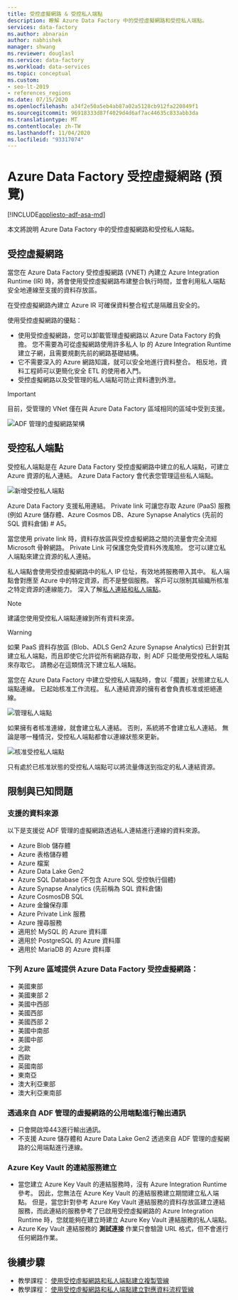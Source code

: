 ```yaml
---
title: 受控虛擬網路 & 受控私人端點
description: 瞭解 Azure Data Factory 中的受控虛擬網路和受控私人端點。
services: data-factory
ms.author: abnarain
author: nabhishek
manager: shwang
ms.reviewer: douglasl
ms.service: data-factory
ms.workload: data-services
ms.topic: conceptual
ms.custom:
- seo-lt-2019
- references_regions
ms.date: 07/15/2020
ms.openlocfilehash: a34f2e50a5eb4ab87a02a5128cb912fa220849f1
ms.sourcegitcommit: 96918333d87f4029d4d6af7ac44635c833abb3da
ms.translationtype: MT
ms.contentlocale: zh-TW
ms.lasthandoff: 11/04/2020
ms.locfileid: "93317074"
---
```

# <a name="azure-data-factory-managed-virtual-network-preview"></a>Azure Data Factory 受控虛擬網路 (預覽) 

[!INCLUDE[appliesto-adf-asa-md](includes/appliesto-adf-asa-md.md)]

本文將說明 Azure Data Factory 中的受控虛擬網路和受控私人端點。


## <a name="managed-virtual-network"></a>受控虛擬網路

當您在 Azure Data Factory 受控虛擬網路 (VNET) 內建立 Azure Integration Runtime (IR) 時，將會使用受控虛擬網路布建整合執行時間，並會利用私人端點安全地連線至支援的資料存放區。 

在受控虛擬網路內建立 Azure IR 可確保資料整合程式是隔離且安全的。 

使用受控虛擬網路的優點：

- 使用受控虛擬網路，您可以卸載管理虛擬網路以 Azure Data Factory 的負擔。 您不需要為可從虛擬網路使用許多私人 Ip 的 Azure Integration Runtime 建立子網，且需要規劃先前的網路基礎結構。 
- 它不需要深入的 Azure 網路知識，就可以安全地進行資料整合。 相反地，資料工程師可以更簡化安全 ETL 的使用者入門。 
- 受控虛擬網路以及受管理的私人端點可防止資料遭到外泄。 

> [!IMPORTANT]
>目前，受管理的 VNet 僅在與 Azure Data Factory 區域相同的區域中受到支援。
 

![ADF 管理的虛擬網路架構](./media/managed-vnet/managed-vnet-architecture-diagram.png)

## <a name="managed-private-endpoints"></a>受控私人端點

受控私人端點是在 Azure Data Factory 受控虛擬網路中建立的私人端點，可建立 Azure 資源的私人連結。 Azure Data Factory 會代表您管理這些私人端點。 

![新增受控私人端點](./media/tutorial-copy-data-portal-private/new-managed-private-endpoint.png)

Azure Data Factory 支援私用連結。 Private link 可讓您存取 Azure (PaaS) 服務 (例如 Azure 儲存體、Azure Cosmos DB、Azure Synapse Analytics (先前的 SQL 資料倉儲) # A5。

當您使用 private link 時，資料存放區與受控虛擬網路之間的流量會完全流經 Microsoft 骨幹網路。 Private Link 可保護您免受資料外洩風險。 您可以建立私人端點來建立資源的私人連結。

私人端點會使用受控虛擬網路中的私人 IP 位址，有效地將服務帶入其中。 私人端點會對應至 Azure 中的特定資源，而不是整個服務。 客戶可以限制其組織所核准之特定資源的連線能力。 深入了解[私人連結和私人端點](../private-link/index.yml)。

> [!NOTE]
> 建議您使用受控私人端點連線到所有資料來源。 
 
> [!WARNING]
> 如果 PaaS 資料存放區 (Blob、ADLS Gen2 Azure Synapse Analytics) 已針對其建立私人端點，而且即使它允許從所有網路存取，則 ADF 只能使用受控私人端點來存取它。 請務必在這類情況下建立私人端點。 

當您在 Azure Data Factory 中建立受控私人端點時，會以「擱置」狀態建立私人端點連線。 已起始核准工作流程。 私人連結資源的擁有者會負責核准或拒絕連線。

![管理私人端點](./media/tutorial-copy-data-portal-private/manage-private-endpoint.png)

如果擁有者核准連線，就會建立私人連結。 否則，系統將不會建立私人連結。 無論是哪一種情況，受控私人端點都會以連線狀態來更新。

![核准受控私人端點](./media/tutorial-copy-data-portal-private/approve-private-endpoint.png)

只有處於已核准狀態的受控私人端點可以將流量傳送到指定的私人連結資源。

## <a name="limitations-and-known-issues"></a>限制與已知問題
### <a name="supported-data-sources"></a>支援的資料來源
以下是支援從 ADF 管理的虛擬網路透過私人連結進行連線的資料來源。
- Azure Blob 儲存體
- Azure 表格儲存體
- Azure 檔案
- Azure Data Lake Gen2
- Azure SQL Database (不包含 Azure SQL 受控執行個體) 
- Azure Synapse Analytics (先前稱為 SQL 資料倉儲)
- Azure CosmosDB SQL
- Azure 金鑰保存庫
- Azure Private Link 服務
- Azure 搜尋服務
- 適用於 MySQL 的 Azure 資料庫
- 適用於 PostgreSQL 的 Azure 資料庫
- 適用於 MariaDB 的 Azure 資料庫

### <a name="azure-data-factory-managed-virtual-network-is-available-in-the-following-azure-regions"></a>下列 Azure 區域提供 Azure Data Factory 受控虛擬網路：
- 美國東部
- 美國東部 2
- 美國中西部
- 美國西部
- 美國西部 2
- 美國中南部
- 美國中部
- 北歐
- 西歐
- 英國南部
- 東南亞
- 澳大利亞東部
- 澳大利亞東南部

### <a name="outbound-communications-through-public-endpoint-from-adf-managed-virtual-network"></a>透過來自 ADF 管理的虛擬網路的公用端點進行輸出通訊
- 只會開啟埠443進行輸出通訊。
- 不支援 Azure 儲存體和 Azure Data Lake Gen2 透過來自 ADF 管理的虛擬網路的公用端點進行連線。

### <a name="linked-service-creation-of-azure-key-vault"></a>Azure Key Vault 的連結服務建立 
- 當您建立 Azure Key Vault 的連結服務時，沒有 Azure Integration Runtime 參考。 因此，您無法在 Azure Key Vault 的連結服務建立期間建立私人端點。 但是，當您針對參考 Azure Key Vault 連結服務的資料存放區建立連結服務，而此連結的服務參考了已啟用受控虛擬網路的 Azure Integration Runtime 時，您就能夠在建立時建立 Azure Key Vault 連結服務的私人端點。 
- Azure Key Vault 連結服務的 **測試連接** 作業只會驗證 URL 格式，但不會進行任何網路作業。

## <a name="next-steps"></a>後續步驟

- 教學課程： [使用受控虛擬網路和私人端點建立複製管線](tutorial-copy-data-portal-private.md) 
- 教學課程： [使用受控虛擬網路和私人端點建立對應資料流程管線](tutorial-data-flow-private.md)